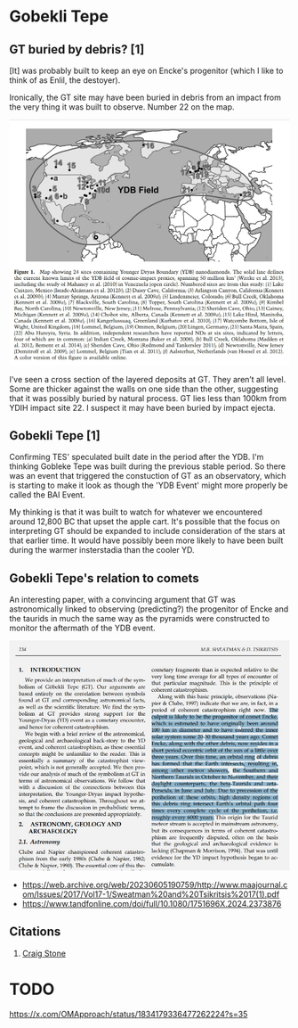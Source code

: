 # Gobekli Tepe

## GT buried by debris? [1]

[It] was probably built to keep an eye on Encke's progenitor (which I like to think of as Enlil, the destoyer).

Ironically, the GT site may have been buried in debris from an impact from the very thing it was built to observe. Number 22 on the map.

![](img/gt1.jpg)

I’ve seen a cross section of the layered deposits at GT. They aren’t all level. Some are thicker against the walls on one side than the other, suggesting that it was possibly buried by natural process. GT lies less than 100km from YDIH impact site 22. I suspect it may have been buried by impact ejecta.

## Gobekli Tepe [1]

Confirming TES' speculated built date in the period after the YDB. I'm thinking Gobleke Tepe was built during the previous stable period. So there was an event that triggered the constuction of GT as an observatory, which is starting to make it look as though the 'YDB Event' might more properly be called the BAI Event.

My thinking is that it was built to watch for whatever we encountered around 12,800 BC that upset the apple cart. It's possible that the focus on interpreting GT should be expanded to include consideration of the stars at that earlier time. It would have possibly been more likely to have been built during the warmer insterstadia than the cooler YD.

## Gobekli Tepe's relation to comets

An interesting paper, with a convincing argument that GT was astronomically linked to observing (predicting?) the progenitor of Encke and the taurids in much the same way as the pyramids were constructed to monitor the aftermath of the YDB event.

![sweatman gobekli](img/sweatman-gobekli-tepe.jpg "sweatman gobekli")

- https://web.archive.org/web/20230605190759/http://www.maajournal.com/Issues/2017/Vol17-1/Sweatman%20and%20Tsikritsis%2017(1).pdf
- https://www.tandfonline.com/doi/full/10.1080/1751696X.2024.2373876

## Citations

1. [Craig Stone](https://nobulart.com)

# TODO

https://x.com/OMApproach/status/1834179336477262224?s=35